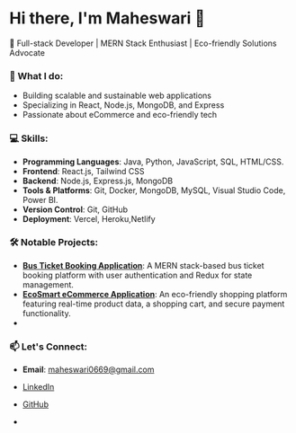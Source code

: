 # Hi there, I'm Maheswari 👋

🚀 Full-stack Developer | MERN Stack Enthusiast | Eco-friendly Solutions Advocate

### 🌱 What I do:
- Building scalable and sustainable web applications
- Specializing in React, Node.js, MongoDB, and Express
- Passionate about eCommerce and eco-friendly tech

### 💻 Skills:
- **Programming Languages**: Java, Python, JavaScript, SQL, HTML/CSS.
- **Frontend**: React.js, Tailwind CSS
- **Backend**: Node.js, Express.js, MongoDB
- **Tools & Platforms**: Git, Docker, MongoDB, MySQL, Visual Studio Code, Power BI.
- **Version Control**: Git, GitHub
- **Deployment**: Vercel, Heroku,Netlify


### 🛠 Notable Projects:
- [**Bus Ticket Booking Application**](#): A MERN stack-based bus ticket booking platform with user authentication and Redux for state management.
- [**EcoSmart eCommerce Application**](#): An eco-friendly shopping platform featuring real-time product data, a shopping cart, and secure payment functionality.
- 

### 📫 Let's Connect:
- **Email**: maheswari0669@gmail.com
- [LinkedIn](https://www.linkedin.com/in/maheswari-kosaraju-59040028a)
- [GitHub](https://github.com/Maheswari1187)


-

